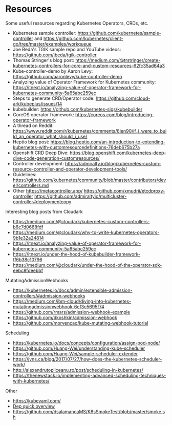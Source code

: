# Resources

Some useful resources regarding Kubernetes Operators, CRDs, etc.

- Kubernetes sample controller: https://github.com/kubernetes/sample-controller and https://github.com/kubernetes/client-go/tree/master/examples/workqueue
- Joe Beda's TGIK sample repo and YouTube videos: https://github.com/jbeda/tgik-controller
- Thomas Stringer's blog post: https://medium.com/@trstringer/create-kubernetes-controllers-for-core-and-custom-resources-62fc35ad64a3
- Kube-controller-demo by Aaron Levy: https://github.com/aaronlevy/kube-controller-demo
- Analyzing value of Operator Framework for Kubernetes community: https://itnext.io/analyzing-value-of-operator-framework-for-kubernetes-community-5a65abc259ec
- Steps to generate CRD/Operator code: https://github.com/cloud-ark/kubeplus/issues/14
- kubebuilder: https://github.com/kubernetes-sigs/kubebuilder
- CoreOS operator framework: https://coreos.com/blog/introducing-operator-framework
- A thread on Reddit: https://www.reddit.com/r/kubernetes/comments/8ien90/if_i_were_to_build_an_operator_what_should_i_use/
- Heptio blog post: https://blog.heptio.com/an-introduction-to-extending-kubernetes-with-customresourcedefinitions-76deb675b27a
- Openshift CRD Deep Dive: https://blog.openshift.com/kubernetes-deep-dive-code-generation-customresources/
- Controller development:
https://admiralty.io/blog/kubernetes-custom-resource-controller-and-operator-development-tools/
- Guidelines: https://github.com/kubernetes/community/blob/master/contributors/devel/controllers.md
- Other
https://metacontroller.app/
https://github.com/xmudrii/etcdproxy-controller
https://github.com/admiraltyio/multicluster-controller#deploymentcopy

Interesting blog posts from Cloudark
- https://medium.com/@cloudark/kubernetes-custom-controllers-b6c7d0668fdf
- https://medium.com/@cloudark/why-to-write-kubernetes-operators-9b1e32a24814
- https://itnext.io/analyzing-value-of-operator-framework-for-kubernetes-community-5a65abc259ec
- https://itnext.io/under-the-hood-of-kubebuilder-framework-ff6b38c10796
- https://medium.com/@cloudark/under-the-hood-of-the-operator-sdk-eebc8fdeebbf

MutatingAdmissionWebhooks
- https://kubernetes.io/docs/admin/extensible-admission-controllers/#admission-webhooks
- https://medium.com/ibm-cloud/diving-into-kubernetes-mutatingadmissionwebhook-6ef3c5695f74
- https://github.com/rmars/admission-webhook-example
- https://github.com/dkoshkin/admission-webhook
- https://github.com/morvencao/kube-mutating-webhook-tutorial

Scheduling
- https://kubernetes.io/docs/concepts/configuration/assign-pod-node/
- https://github.com/Huang-Wei/understanding-kube-scheduler
- https://github.com/Huang-Wei/sample-scheduler-extender
- https://jvns.ca/blog/2017/07/27/how-does-the-kubernetes-scheduler-work/
- http://alexandrutopliceanu.ro/post/scheduling-in-kubernetes/
- https://thenewstack.io/implementing-advanced-scheduling-techniques-with-kubernetes/


Other
- https://kubeyaml.com/
- [Dep quick overview](https://gist.github.com/subfuzion/12342599e26f5094e4e2d08e9d4ad50d)
- https://github.com/dsalamancaMS/K8sSmokeTest/blob/master/smoke.sh